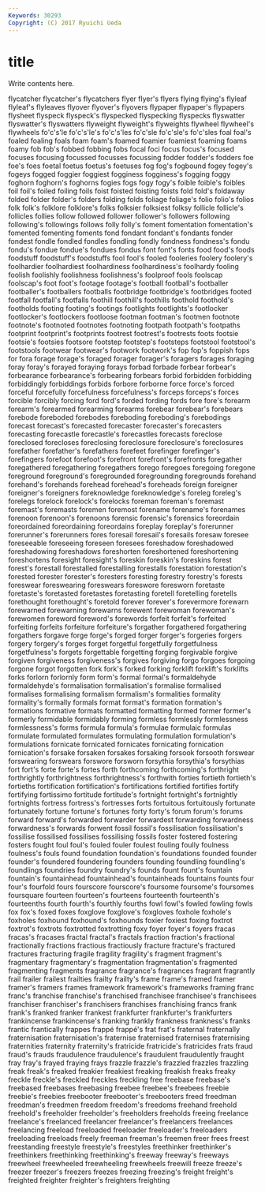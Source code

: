 ```yaml
---
Keywords: 30293 
Copyright: (C) 2017 Ryuichi Ueda
---
```


# title

Write contents here.

flycatcher flycatcher's flycatchers flyer flyer's flyers flying flying's flyleaf flyleaf's
flyleaves flyover flyover's flyovers flypaper flypaper's flypapers flysheet flyspeck flyspeck's
flyspecked flyspecking flyspecks flyswatter flyswatter's flyswatters flyweight flyweight's flyweights flywheel
flywheel's flywheels fo'c's'le fo'c's'le's fo'c's'les fo'c'sle fo'c'sle's fo'c'sles foal foal's
foaled foaling foals foam foam's foamed foamier foamiest foaming foams
foamy fob fob's fobbed fobbing fobs focal foci focus focus's
focused focuses focusing focussed focusses focussing fodder fodder's fodders foe
foe's foes foetal foetus foetus's foetuses fog fog's fogbound fogey
fogey's fogeys fogged foggier foggiest fogginess fogginess's fogging foggy foghorn
foghorn's foghorns fogies fogs fogy fogy's foible foible's foibles foil
foil's foiled foiling foils foist foisted foisting foists fold fold's
foldaway folded folder folder's folders folding folds foliage foliage's folio
folio's folios folk folk's folklore folklore's folks folksier folksiest folksy
follicle follicle's follicles follies follow followed follower follower's followers following
following's followings follows folly folly's foment fomentation fomentation's fomented fomenting
foments fond fondant fondant's fondants fonder fondest fondle fondled fondles
fondling fondly fondness fondness's fondu fondu's fondue fondue's fondues fondus
font font's fonts food food's foods foodstuff foodstuff's foodstuffs fool
fool's fooled fooleries foolery foolery's foolhardier foolhardiest foolhardiness foolhardiness's foolhardy
fooling foolish foolishly foolishness foolishness's foolproof fools foolscap foolscap's foot
foot's footage footage's football football's footballer footballer's footballers footballs footbridge
footbridge's footbridges footed footfall footfall's footfalls foothill foothill's foothills foothold
foothold's footholds footing footing's footings footlights footlights's footlocker footlocker's footlockers
footloose footman footman's footmen footnote footnote's footnoted footnotes footnoting footpath
footpath's footpaths footprint footprint's footprints footrest footrest's footrests foots footsie
footsie's footsies footsore footstep footstep's footsteps footstool footstool's footstools footwear
footwear's footwork footwork's fop fop's foppish fops for fora forage
forage's foraged forager forager's foragers forages foraging foray foray's forayed
foraying forays forbad forbade forbear forbear's forbearance forbearance's forbearing forbears
forbid forbidden forbidding forbiddingly forbiddings forbids forbore forborne force force's
forced forceful forcefully forcefulness forcefulness's forceps forceps's forces forcible forcibly
forcing ford ford's forded fording fords fore fore's forearm forearm's
forearmed forearming forearms forebear forebear's forebears forebode foreboded forebodes foreboding
foreboding's forebodings forecast forecast's forecasted forecaster forecaster's forecasters forecasting forecastle
forecastle's forecastles forecasts foreclose foreclosed forecloses foreclosing foreclosure foreclosure's foreclosures
forefather forefather's forefathers forefeet forefinger forefinger's forefingers forefoot forefoot's forefront
forefront's forefronts foregather foregathered foregathering foregathers forego foregoes foregoing foregone
foreground foreground's foregrounded foregrounding foregrounds forehand forehand's forehands forehead forehead's
foreheads foreign foreigner foreigner's foreigners foreknowledge foreknowledge's foreleg foreleg's forelegs
forelock forelock's forelocks foreman foreman's foremast foremast's foremasts foremen foremost
forename forename's forenames forenoon forenoon's forenoons forensic forensic's forensics foreordain
foreordained foreordaining foreordains foreplay foreplay's forerunner forerunner's forerunners fores foresail
foresail's foresails foresaw foresee foreseeable foreseeing foreseen foresees foreshadow foreshadowed
foreshadowing foreshadows foreshorten foreshortened foreshortening foreshortens foresight foresight's foreskin foreskin's
foreskins forest forest's forestall forestalled forestalling forestalls forestation forestation's forested
forester forester's foresters foresting forestry forestry's forests foreswear foreswearing foreswears
foreswore foresworn foretaste foretaste's foretasted foretastes foretasting foretell foretelling foretells
forethought forethought's foretold forever forever's forevermore forewarn forewarned forewarning forewarns
forewent forewoman forewoman's forewomen foreword foreword's forewords forfeit forfeit's forfeited
forfeiting forfeits forfeiture forfeiture's forgather forgathered forgathering forgathers forgave forge
forge's forged forger forger's forgeries forgers forgery forgery's forges forget
forgetful forgetfully forgetfulness forgetfulness's forgets forgettable forgetting forging forgivable forgive
forgiven forgiveness forgiveness's forgives forgiving forgo forgoes forgoing forgone forgot
forgotten fork fork's forked forking forklift forklift's forklifts forks forlorn
forlornly form form's formal formal's formaldehyde formaldehyde's formalisation formalisation's formalise
formalised formalises formalising formalism formalism's formalities formality formality's formally formals
format format's formation formation's formations formative formats formatted formatting formed
former former's formerly formidable formidably forming formless formlessly formlessness formlessness's
forms formula formula's formulae formulaic formulas formulate formulated formulates formulating
formulation formulation's formulations fornicate fornicated fornicates fornicating fornication fornication's forsake
forsaken forsakes forsaking forsook forsooth forswear forswearing forswears forswore forsworn
forsythia forsythia's forsythias fort fort's forte forte's fortes forth forthcoming
forthcoming's forthright forthrightly forthrightness forthrightness's forthwith forties fortieth fortieth's fortieths
fortification fortification's fortifications fortified fortifies fortify fortifying fortissimo fortitude fortitude's
fortnight fortnight's fortnightly fortnights fortress fortress's fortresses forts fortuitous fortuitously
fortunate fortunately fortune fortune's fortunes forty forty's forum forum's forums
forward forward's forwarded forwarder forwardest forwarding forwardness forwardness's forwards forwent
fossil fossil's fossilisation fossilisation's fossilise fossilised fossilises fossilising fossils foster
fostered fostering fosters fought foul foul's fouled fouler foulest fouling
foully foulness foulness's fouls found foundation foundation's foundations founded founder
founder's foundered foundering founders founding foundling foundling's foundlings foundries foundry
foundry's founds fount fount's fountain fountain's fountainhead fountainhead's fountainheads fountains
founts four four's fourfold fours fourscore fourscore's foursome foursome's foursomes
foursquare fourteen fourteen's fourteens fourteenth fourteenth's fourteenths fourth fourth's fourthly
fourths fowl fowl's fowled fowling fowls fox fox's foxed foxes
foxglove foxglove's foxgloves foxhole foxhole's foxholes foxhound foxhound's foxhounds foxier
foxiest foxing foxtrot foxtrot's foxtrots foxtrotted foxtrotting foxy foyer foyer's
foyers fracas fracas's fracases fractal fractal's fractals fraction fraction's fractional
fractionally fractions fractious fractiously fracture fracture's fractured fractures fracturing fragile
fragility fragility's fragment fragment's fragmentary fragmentary's fragmentation fragmentation's fragmented fragmenting
fragments fragrance fragrance's fragrances fragrant fragrantly frail frailer frailest frailties
frailty frailty's frame frame's framed framer framer's framers frames framework
framework's frameworks framing franc franc's franchise franchise's franchised franchisee franchisee's
franchisees franchiser franchiser's franchisers franchises franchising francs frank frank's franked
franker frankest frankfurter frankfurter's frankfurters frankincense frankincense's franking frankly frankness
frankness's franks frantic frantically frappes frappé frappé's frat frat's fraternal
fraternally fraternisation fraternisation's fraternise fraternised fraternises fraternising fraternities fraternity fraternity's
fratricide fratricide's fratricides frats fraud fraud's frauds fraudulence fraudulence's fraudulent
fraudulently fraught fray fray's frayed fraying frays frazzle frazzle's frazzled
frazzles frazzling freak freak's freaked freakier freakiest freaking freakish freaks
freaky freckle freckle's freckled freckles freckling free freebase freebase's freebased
freebases freebasing freebee freebee's freebees freebie freebie's freebies freebooter freebooter's
freebooters freed freedman freedman's freedmen freedom freedom's freedoms freehand freehold
freehold's freeholder freeholder's freeholders freeholds freeing freelance freelance's freelanced freelancer
freelancer's freelancers freelances freelancing freeload freeloaded freeloader freeloader's freeloaders freeloading
freeloads freely freeman freeman's freemen freer frees freest freestanding freestyle
freestyle's freestyles freethinker freethinker's freethinkers freethinking freethinking's freeway freeway's freeways
freewheel freewheeled freewheeling freewheels freewill freeze freeze's freezer freezer's freezers
freezes freezing freezing's freight freight's freighted freighter freighter's freighters freighting
